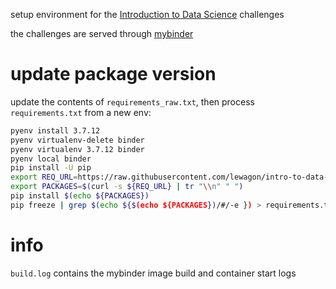 
setup environment for the [Introduction to Data Science](https://github.com/lewagon/intro-to-data-science-challenges) challenges

the challenges are served through [mybinder](https://www.notion.so/lewagon/B2U-Intro-to-Data-Science-f88a9af1afff44109bfd3)

# update package version

update the contents of `requirements_raw.txt`, then process `requirements.txt` from a new env:

``` bash
pyenv install 3.7.12
pyenv virtualenv-delete binder
pyenv virtualenv 3.7.12 binder
pyenv local binder
pip install -U pip
export REQ_URL=https://raw.githubusercontent.com/lewagon/intro-to-data-science-env/master/requirements_raw.txt
export PACKAGES=$(curl -s ${REQ_URL} | tr "\\n" " ")
pip install $(echo ${PACKAGES})
pip freeze | grep $(echo ${$(echo ${PACKAGES})/#/-e }) > requirements.txt
```

# info

`build.log` contains the mybinder image build and container start logs
